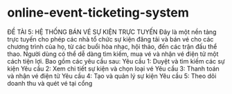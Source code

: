 # online-event-ticketing-system

ĐỀ TÀI 5: HỆ THỐNG BÁN VÉ SỰ KIỆN TRỰC TUYẾN
Đây là một nền tảng trực tuyến cho phép các nhà tổ chức sự kiện đăng tải và bán vé cho
các chương trình của họ, từ các buổi hòa nhạc, hội thảo, đến các trận đấu thể thao. Người
dùng có thể dễ dàng tìm kiếm, mua vé và nhận vé điện tử một cách tiện lợi. Bao gồm các
yêu cầu sau:
Yêu cầu 1: Duyệt và tìm kiếm các sự kiện
Yêu cầu 2: Xem chi tiết sự kiện và chọn loại vé
Yêu cầu 3: Thanh toán và nhận vé điện tử
Yêu cầu 4: Tạo và quản lý sự kiện
Yêu cầu 5: Theo dõi doanh thu và quét vé tại cổng
